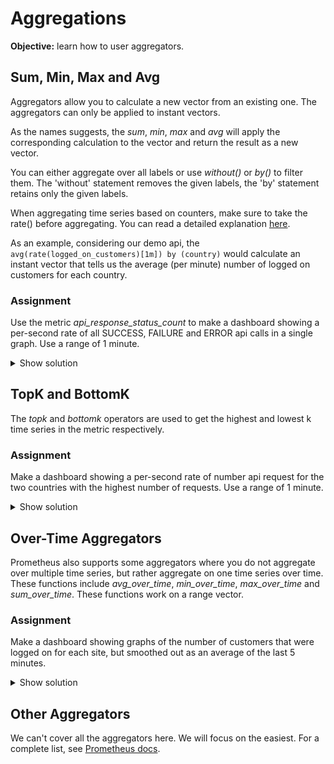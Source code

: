 # Aggregations
**Objective:** learn how to user aggregators.

## Sum, Min, Max and Avg
Aggregators allow you to calculate a new vector from an existing one.
The aggregators can only be applied to instant vectors.

As the names suggests, the *sum*, *min*, *max* and *avg* will apply the corresponding calculation to
the vector and return the result as a new vector.

You can either aggregate over all labels or use *without(<labels>)* or *by(<labels>)* to filter them.
The 'without' statement removes the given labels, the 'by' statement retains only the given labels. 

When aggregating time series based on counters, make sure to take the rate() before aggregating.
You can read a detailed explanation [here](https://www.robustperception.io/rate-then-sum-never-sum-then-rate).

As an example, considering our demo api, the `avg(rate(logged_on_customers)[1m]) by (country)` would calculate an
instant vector that tells us the average (per minute) number of logged on customers for each country.

### Assignment
Use the metric *api_response_status_count* to make a dashboard showing a per-second rate of all 
SUCCESS, FAILURE and ERROR api calls in a single graph.
Use a range of 1 minute.
<details>
  <summary>Show solution</summary>
  
  **Solution.** The metric should have been: `sum(rate(api_response_status_count[1m]))`
</details>

## TopK and BottomK
The *topk* and *bottomk* operators are used to get the highest and lowest k time series in the metric respectively.

### Assignment
Make a dashboard showing a per-second rate of number api request for the two countries with the highest number of requests.
Use a range of 1 minute.

<details>
  <summary>Show solution</summary>

  **Solution.** You should have filled in: ```topk(2, rate(api_request_count[1m]))```
  You may wonder why you see 4 countries instead of 2. This happens because you are also viewing the history of
  this metric, so you see the top 2 at any point in time and Grafana shows a legend for all the lines it draws.
</details>

## Over-Time Aggregators
Prometheus also supports some aggregators where you do not aggregate over multiple time series,
but rather aggregate on one time series over time. 
These functions include *avg_over_time*, *min_over_time*, *max_over_time* and *sum_over_time*. 
These functions work on a range vector.

### Assignment
Make a dashboard showing graphs of the number of customers that were logged on for each site,
but smoothed out as an average of the last 5 minutes.

<details>
  <summary>Show solution</summary>

  **Solution**. You should have filled in: ```avg_over_time(logged_on_customers[5m])```
</details>


## Other Aggregators
We can't cover all the aggregators here. We will focus on the easiest. For a complete list, 
see [Prometheus docs](https://prometheus.io/docs/prometheus/latest/querying/operators/#aggregation-operators).
